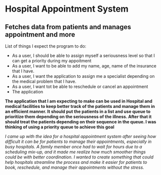 # Hospital Appointment System 

## Fetches data from patients and manages appointment and more

List of things I expect the program to do:
- As a user, I should be able to assign myself a seriousness level so that I can get a priority during my appoitment
- As a user, I want to be able to add my name, age, name of the insurance that I have.
- As a user, I want the application to assign me a specialist depending on the medical problem that I have.
- As a user, I want tot be able to reschedule or cancel an appointment
- The application 


 
**The application that I am expecting to make can be used in Hospital and medical facilities to keep better track of the patients and manage them in an efficient manner. It should put the patients in a list and use queue to prioritize them depending on the seriousness of the illness. After that it should treat the patients depending on their sequence in the queue. I was thinking of using a priority queue to achieve this goal**

*I came up with the idea for a hospital appointment system after seeing how difficult it can be for patients to manage their appointments, especially in busy hospitals. A family member once had to wait for hours due to a scheduling mix-up, and it made me realize how much smoother things could be with better coordination. I wanted to create something that could help hospitals streamline the process and make it easier for patients to book, reschedule, and manage their appointments without the stress.*